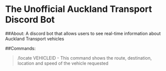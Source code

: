 # The Unofficial Auckland Transport Discord Bot

##About:
A discord bot that allows users to see real-time information about Auckland Transport vehicles

##Commands:
> /locate VEHICLEID - This command shows the route, destination, location and speed of the vehicle requested
